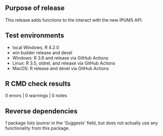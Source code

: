 ## Purpose of release
This release adds functions to the interact with the new IPUMS API.

## Test environments
* local Windows, R 4.2.0
* win builder release and devel
* Windows: R 3.6 and release via GitHub Actions
* Linux: R 3.5, oldrel, and release via GitHub Actions
* MacOS: R release and devel via GitHub Actions

## R CMD check results

0 errors | 0 warnings | 0 notes

## Reverse dependencies
1 package lists ipumsr in the 'Suggests' field, but does not actually use any
functionality from this package.
